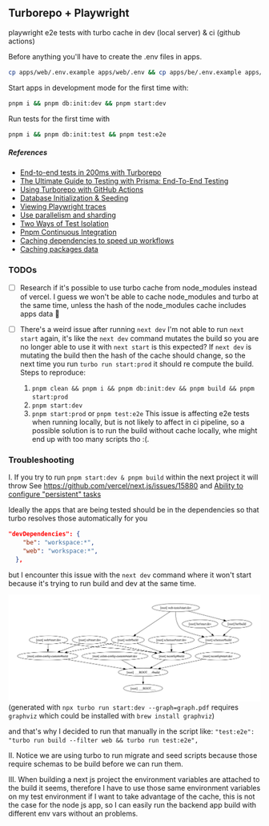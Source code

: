 ## Turborepo + Playwright

playwright e2e tests with turbo cache in dev (local server) & ci (github actions)

Before anything you'll have to create the .env files in apps.

```sh
cp apps/web/.env.example apps/web/.env && cp apps/be/.env.example apps/be/.env
```

Start apps in development mode for the first time with:

```sh
pnpm i && pnpm db:init:dev && pnpm start:dev
```

Run tests for the first time with

```sh
pnpm i && pnpm db:init:test && pnpm test:e2e
```

##### References

- [End-to-end tests in 200ms with Turborepo](https://www.youtube.com/watch?v=bsE1VJn1HeU)
- [The Ultimate Guide to Testing with Prisma: End-To-End Testing](https://www.prisma.io/blog/testing-series-4-OVXtDis201)
- [Using Turborepo with GitHub Actions](https://turbo.build/repo/docs/ci/github-actions)
- [Database Initialization & Seeding](https://learn.cypress.io/advanced-cypress-concepts/database-initialization-and-seeding)
- [Viewing Playwright traces](https://www.youtube.com/watch?v=lfxjs--9ZQs)
- [Use parallelism and sharding](https://playwright.dev/docs/best-practices#use-parallelism-and-sharding)
- [Two Ways of Test Isolation](https://playwright.dev/docs/browser-contexts#two-ways-of-test-isolation)
- [Pnpm Continuous Integration](https://pnpm.io/continuous-integration#github-actions)
- [Caching dependencies to speed up workflows](https://docs.github.com/en/actions/using-workflows/caching-dependencies-to-speed-up-workflows)
- [Caching packages data](https://github.com/actions/setup-node/blob/main/docs/advanced-usage.md#caching-packages-data)

### TODOs

- [ ] Research if it's possible to use turbo cache from node_modules instead of vercel. I guess we won't be able to cache node_modules and turbo at the same time, unless the hash of the node_modules cache includes apps data 🤔

- [ ] There's a weird issue after running `next dev` I'm not able to run `next start` again,
      it's like the `next dev` command mutates the build so you are no longer able to use it with `next start` is this expected?
      If `next dev` is mutating the build then the hash of the cache should change, so the next time you run `turbo run start:prod` it should re compute the build.
      Steps to reproduce:
  1. `pnpm clean && pnpm i && pnpm db:init:dev && pnpm build && pnpm start:prod`
  2. `pnpm start:dev`
  3. `pnpm start:prod` or `pnpm test:e2e`
     This issue is affecting e2e tests when running locally, but is not likely to affect in ci pipeline, so a possible solution is to run the build without cache locally, whe might end up with too many scripts tho :(.

### Troubleshooting

I.
If you try to run `pnpm start:dev & pnpm build` within the next project it will throw
See https://github.com/vercel/next.js/issues/15880 and [Ability to configure "persistent" tasks](https://github.com/vercel/turbo/pull/2258)

Ideally the apps that are being tested should be in the dependencies so that turbo resolves those automatically for you

```json
"devDependencies": {
    "be": "workspace:*",
    "web": "workspace:*",
  },
```

but I encounter this issue with the `next dev` command where it won't start because it's trying to run build and dev at the same time.

![alt text](graph-dev.jpg 'turbo run dev dependencies')
(generated with `npx turbo run start:dev --graph=graph.pdf` requires `graphviz` which could be installed with `brew install graphviz`)

and that's why I decided to run that manually in the script like: `"test:e2e": "turbo run build --filter web && turbo run test:e2e",`

II.
Notice we are using turbo to run migrate and seed scripts because those require schemas to be build before we can run them.

III.
When building a next js project the environment variables are attached to the build it seems, therefore I have to use those same
environment variables on my test environment if I want to take advantage of the cache, this is not the case for the node js app, so I can easily
run the backend app build with different env vars without an problems.
